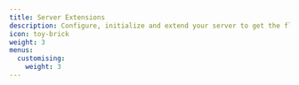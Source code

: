 ```yaml
---
title: Server Extensions
description: Configure, initialize and extend your server to get the flexibility you want.
icon: toy-brick
weight: 3
menus:
  customising:
    weight: 3
---
```

